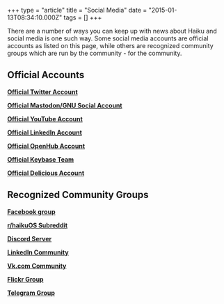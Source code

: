 +++
type = "article"
title = "Social Media"
date = "2015-01-13T08:34:10.000Z"
tags = []
+++

<p>
There are a number of ways you can keep up with news about Haiku and social media is one such way. Some social media accounts are official accounts as listed on this page, while others are recognized community groups which are run by the community - for the community. 
</p>

<h2>Official Accounts</h2>
<p><b><a href="https://twitter.com/haikuOS" target="_blank">Official Twitter Account</a></b></p>
<p><b><a href="https://mastodon.xyz/@haiku" target="_blank">Official Mastodon/GNU Social Account</a></b></p>
<p><b><a href="https://youtube.com/user/haikuos" target="_blank">Official YouTube Account</a></b></p>
<p><b><a href="https://www.linkedin.com/company/haiku-inc-" target="_blank">Official LinkedIn Account</a></b></p>
<p><b><a href="https://www.openhub.net/orgs/haiku/projects" target="_blank">Official OpenHub Account</a></b></p>
<p><b><a href="https://keybase.io/team/haiku" target="_blank">Official Keybase Team</a></b></p>
<p><b><a href="https://del.icio.us/haikuos" target="_blank">Official Delicious Account</a></b></p>

<h2>Recognized Community Groups</h2>
<p><b><a href="https://www.facebook.com/groups/haikuosgroup/" target="_blank">Facebook group</a></b></p>
<p><b><a href="https://www.reddit.com/r/haikuOS/" target="_blank">r/haikuOS Subreddit</a></b></p>
<p><b><a href="https://discord.com/invite/8KsjHbW" target="_blank">Discord Server</a></b></p>
<p><b><a href="https://www.linkedin.com/groups?gid=165215" target="_blank">LinkedIn Community</a></b></p>
<p><b><a href="https://vk.com/haiku_os" target="_blank">Vk.com Community</a></b></p>
<p><b><a href="https://www.flickr.com/groups/haiku-os/" target="_blank">Flickr Group</a></b></p>
<p><b><a href="https://t.me/haiku_os" target="_blank">Telegram Group</a></b></p>

